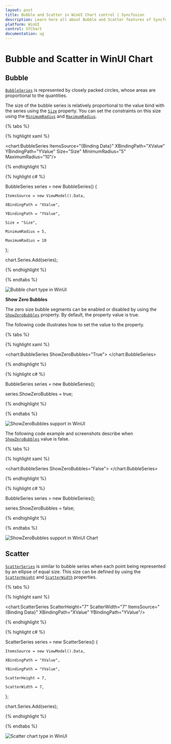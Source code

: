 ```yaml
---
layout: post
title: Bubble and Scatter in WinUI Chart control | Syncfusion
description: Learn here all about Bubble and Scatter features of Syncfusion WinUI Chart control with zero bubble support.
platform: WinUI
control: SfChart
documentation: ug
---
```


# Bubble and Scatter in WinUI Chart

## Bubble 

[`BubbleSeries`](https://help.syncfusion.com/cr/WinUI/Syncfusion.UI.Xaml.Charts.BubbleSeries.html#) is represented by closely packed circles, whose areas are proportional to the quantities. 

The size of the bubble series is relatively proportional to the value bind with the series using the [`Size`](https://help.syncfusion.com/cr/WinUI/Syncfusion.UI.Xaml.Charts.BubbleSeries.html#Syncfusion_UI_Xaml_Charts_BubbleSeries_Size) property. You can set the constraints on this size using the [`MinimumRadius`](https://help.syncfusion.com/cr/WinUI/Syncfusion.UI.Xaml.Charts.BubbleSeries.html#Syncfusion_UI_Xaml_Charts_BubbleSeries_MaximumRadius) and [`MaximumRadius`](https://help.syncfusion.com/cr/WinUI/Syncfusion.UI.Xaml.Charts.BubbleSeries.html#Syncfusion_UI_Xaml_Charts_BubbleSeries_MaximumRadius).

{% tabs %}

{% highlight xaml %}

<chart:BubbleSeries ItemsSource="{Binding Data}" XBindingPath="XValue" YBindingPath="YValue" Size="Size" MinimumRadius="5" MaximumRadius="10"/>

{% endhighlight %}

{% highlight c# %}

BubbleSeries series = new BubbleSeries()
{

    ItemsSource = new ViewModel().Data,

    XBindingPath = "XValue",

    YBindingPath = "YValue",

    Size = "Size",

    MinimumRadius = 5,

    MaximumRadius = 10

};

chart.Series.Add(series);

{% endhighlight %}

{% endtabs %}

![Bubble chart type in WinUI](Series_images/bubble_chart.png)

**Show Zero Bubbles**

The zero size bubble segments can be enabled or disabled by using the [`ShowZeroBubbles`](https://help.syncfusion.com/cr/WinUI/Syncfusion.UI.Xaml.Charts.BubbleSeries.html#Syncfusion_UI_Xaml_Charts_BubbleSeries_ShowZeroBubblesProperty) property. By default, the property value is true.

The following code illustrates how to set the value to the property.

{% tabs %}

{% highlight xaml %}

<chart:BubbleSeries ShowZeroBubbles="True">
</chart:BubbleSeries>

{% endhighlight %}

{% highlight c# %}

BubbleSeries series = new BubbleSeries();

series.ShowZeroBubbles = true;

{% endhighlight %}

{% endtabs %}

![ShowZeroBubbles support in WinUI](Series_images/showzerobubble_true.png)

The following code example and screenshots describe when [`ShowZeroBubbles`](https://help.syncfusion.com/cr/WinUI/Syncfusion.UI.Xaml.Charts.BubbleSeries.html#Syncfusion_UI_Xaml_Charts_BubbleSeries_ShowZeroBubblesProperty) value is false.

{% tabs %}

{% highlight xaml %}

<chart:BubbleSeries ShowZeroBubbles="False">
</chart:BubbleSeries>

{% endhighlight %}

{% highlight c# %}

BubbleSeries series = new BubbleSeries();

series.ShowZeroBubbles = false;

{% endhighlight %}

{% endtabs %}

![ShowZeroBubbles support in WinUI Chart](Series_images/showzerobubble_false.png)

## Scatter

[`ScatterSeries`](https://help.syncfusion.com/cr/WinUI/Syncfusion.UI.Xaml.Charts.ScatterSeries.html#) is similar to bubble series when each point being represented by an ellipse of equal size. This size can be defined by using the [`ScatterHeight`](https://help.syncfusion.com/cr/WinUI/Syncfusion.UI.Xaml.Charts.ScatterSeries.html#Syncfusion_UI_Xaml_Charts_ScatterSeries_ScatterHeight) and [`ScatterWidth`](https://help.syncfusion.com/cr/WinUI/Syncfusion.UI.Xaml.Charts.ScatterSeries.html#Syncfusion_UI_Xaml_Charts_ScatterSeries_ScatterWidth) properties.

{% tabs %}

{% highlight xaml %}

<chart:ScatterSeries ScatterHeight="7" ScatterWidth="7" ItemsSource="{Binding Data}" XBindingPath="XValue" YBindingPath="YValue"/>

{% endhighlight %}

{% highlight c# %}

ScatterSeries series = new ScatterSeries()
{

    ItemsSource = new ViewModel().Data,

    XBindingPath = "XValue",

    YBindingPath = "YValue",

    ScatterHeight = 7,

    ScatterWidth = 7,

};

chart.Series.Add(series);

{% endhighlight %}

{% endtabs %}

![Scatter chart type in WinUI](Series_images/scatter_chart.png)

